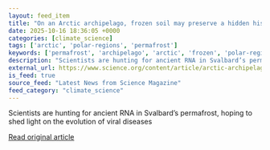 ```yaml
---
layout: feed_item
title: "On an Arctic archipelago, frozen soil may preserve a hidden history of viruses"
date: 2025-10-16 18:36:05 +0000
categories: [climate_science]
tags: ['arctic', 'polar-regions', 'permafrost']
keywords: ['permafrost', 'archipelago', 'arctic', 'frozen', 'polar-regions']
description: "Scientists are hunting for ancient RNA in Svalbard’s permafrost, hoping to shed light on the evolution of viral diseases"
external_url: https://www.science.org/content/article/arctic-archipelago-frozen-soil-may-preserve-hidden-history-viruses
is_feed: true
source_feed: "Latest News from Science Magazine"
feed_category: "climate_science"
---
```


Scientists are hunting for ancient RNA in Svalbard’s permafrost, hoping to shed light on the evolution of viral diseases

[Read original article](https://www.science.org/content/article/arctic-archipelago-frozen-soil-may-preserve-hidden-history-viruses)
